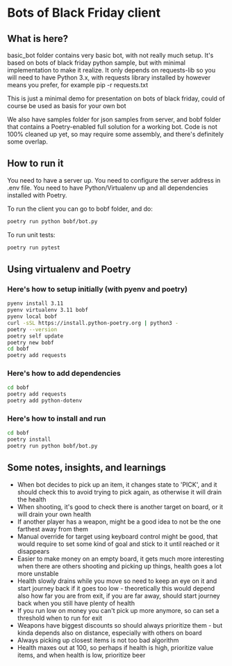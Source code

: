 # Bots of Black Friday client

## What is here?

basic_bot folder contains very basic bot, with not really much setup. It's based on bots of black friday python sample, but with minimal implementation to make it realize. It only depends on requests-lib so you will need to have Python 3.x, with requests library installed by however means you prefer, for example pip -r requests.txt

This is just a minimal demo for presentation on bots of black friday, could of course be used as basis for your own bot

We also have samples folder for json samples from server, and bobf folder that contains a Poetry-enabled full solution for a working bot. Code is not 100% cleaned up yet, so may require some assembly, and there's definitely some overlap.

## How to run it

You need to have a server up. You need to configure the server address in .env file. You need to have Python/Virtualenv up and all dependencies installed with Poetry.

To run the client you can go to bobf folder, and do:

```bash
poetry run python bobf/bot.py
```

To run unit tests:

```bash
poetry run pytest
```


## Using virtualenv and Poetry

### Here's how to setup initially (with pyenv and poetry)

```bash
pyenv install 3.11
pyenv virtualenv 3.11 bobf
pyenv local bobf
curl -sSL https://install.python-poetry.org | python3 -
poetry --version
poetry self update
poetry new bobf
cd bobf
poetry add requests
```

### Here's how to add dependencies

```bash
cd bobf
poetry add requests
poetry add python-dotenv
```

### Here's how to install and run

```bash
cd bobf
poetry install
poetry run python bobf/bot.py
```

## Some notes, insights, and learnings

- When bot decides to pick up an item, it changes state to 'PICK', and it should check this to avoid trying to pick again, as otherwise it will drain the health
- When shooting, it's good to check there is another target on board, or it will drain your own health
- If another player has a weapon, might be a good idea to not be the one farthest away from them
- Manual override for target using keyboard control might be good, that would require to set some kind of goal and stick to it until reached or it disappears
- Easier to make money on an empty board, it gets much more interesting when there are others shooting and picking up things, health goes a lot more unstable
- Health slowly drains while you move so need to keep an eye on it and start journey back if it goes too low - theoretically this would depend also how far you are from exit, if you are far away, should start journey back when you still have plenty of health
- If you run low on money you can't pick up more anymore, so can set a threshold when to run for exit
- Weapons have biggest discounts so should always prioritize them - but kinda depends also on distance, especially with others on board
- Always picking up closest items is not too bad algorithm
- Health maxes out at 100, so perhaps if health is high, prioritize value items, and when health is low, prioritize beer

